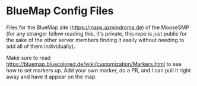 # BlueMap Config Files
Files for the BlueMap site (https://maps.azmindroma.de) of the MooseSMP (for any stranger fellow reading this, it's private, this repo is just public for the sake of the other server members finding it easily without needing to add all of them individually). 

Make sure to read https://bluemap.bluecolored.de/wiki/customization/Markers.html to see how to set markers up. Add your own marker, do a PR, and I can pull it right away and have it appear on the map.
